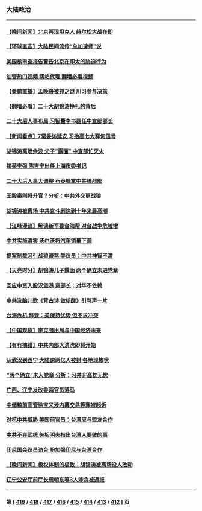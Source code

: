 ### 大陆政治
---
#### [【晚间新闻】北京再现坦克人 赫尔松大战在即](../../pages/ncid277/n13854593.md?10281645) 
#### [【环球直击】大陆民间流传“总加速师”说](../../pages/ncid277/n13854595.md?10281645) 
#### [美国核审查报告警告北京在印太的胁迫行为](../../pages/ncid277/n13854269.md?10281645) 
#### [油管热门视频 网站代理 翻墙必看视频](http://132.145.103.77:81/youtube.html?10281645)
#### [【秦鹏直播】孟晚舟被抓之谜 川习参与决策](../../pages/ncid277/n13854289.md?10281645) 
#### [【翻墙必看】二十大胡锦涛挣扎的背后](../../pages/ncid277/n13854392.md?10281645) 
#### [二十大后人事布局 习智囊李书磊任中宣部部长](../../pages/ncid277/n13854377.md?10281645) 
#### [【新闻看点】7常委访延安 习抬高七大释何信号](../../pages/ncid277/n13854162.md?10281645) 
#### [胡锦涛离场余波 父子“露面” 中宣部忙灭火](../../pages/ncid277/n13854177.md?10281645) 
#### [接替李强 陈吉宁出任上海市委书记](../../pages/ncid277/n13854363.md?10281645) 
#### [二十大后人事大调整 石泰峰掌中共统战部](../../pages/ncid277/n13854350.md?10281645) 
#### [王毅秦刚将升官？分析：中共外交更战狼](../../pages/ncid277/n13854172.md?10281645) 
#### [胡锦涛被离场 中共宫斗剧达到十年来最高潮](../../pages/ncid277/n13854211.md?10281645) 
#### [【江峰漫谈】解读新军委台海帮 对台战争危险增](../../pages/ncid277/n13854158.md?10281645) 
#### [中共实施清零 沃尔沃将汽车销量下调](../../pages/ncid277/n13854166.md?10281645) 
#### [提案制裁习引战狼谩骂 美议员：中共神智不清](../../pages/ncid277/n13854155.md?10281645) 
#### [【天亮时分】胡锦涛儿子露面 两个确立未进党章](../../pages/ncid277/n13854056.md?10281645) 
#### [回应中资入股汉堡港 意部长：对华不依赖](../../pages/ncid277/n13854132.md?10281645) 
#### [中共洗脑儿歌《背古诗 做核酸》引骂声一片](../../pages/ncid277/n13854062.md?10281645) 
#### [台海危机 拜登：美保持优势 但不求冲突](../../pages/ncid277/n13854087.md?10281645) 
#### [【中国观察】李克强出局与中国经济未来](../../pages/ncid277/n13853767.md?10281645) 
#### [【有冇搞错】中共内部大清洗即将开始](../../pages/ncid277/n13853793.md?10281645) 
#### [从武汉到西宁 大陆逾两亿人被封 各地现惨状](../../pages/ncid277/n13853937.md?10281645) 
#### [“两个确立”未入党章 分析：习并非高枕无忧](../../pages/ncid277/n13853903.md?10281645) 
#### [广西、辽宁发改委两官员落马](../../pages/ncid277/n13853836.md?10281645) 
#### [中储粮前高管徐宝义涉内幕交易等罪被起诉](../../pages/ncid277/n13853930.md?10281645) 
#### [对抗中共威胁 美国前官员：台湾应与盟友合作](../../pages/ncid277/n13853885.md?10281645) 
#### [中共不弃武统 矢板明夫指出台湾人要做的事](../../pages/ncid277/n13853804.md?10281645) 
#### [印尼国会议员访台 盼加强印尼与台湾合作](../../pages/ncid277/n13853690.md?10281645) 
#### [【晚间新闻】极权体制的极致：胡锦涛被离场没人敢动](../../pages/ncid277/n13853832.md?10281645) 
#### [辽宁公安厅前厅长周朝东等3人涉贪被通报](../../pages/ncid277/n13853801.md?10281645) 

---
#### 第 [ [419](./419.md?10281645) / [418](./418.md?10281645) / [417](./417.md?10281645) / [416](./416.md?10281645) / [415](./415.md?10281645) / [414](./414.md?10281645) / [413](./413.md?10281645) / [412](./412.md?10281645) ] 页
